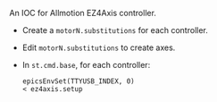 An IOC for Allmotion EZ4Axis controller.

- Create a `motorN.substitutions` for each controller.

- Edit `motorN.substitutions` to create axes.

- In `st.cmd.base`, for each controller:

    ```
    epicsEnvSet(TTYUSB_INDEX, 0)
    < ez4axis.setup
    ```
